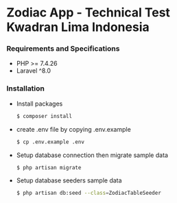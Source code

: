 # Zodiac App - Technical Test Kwadran Lima Indonesia

### Requirements and Specifications

- PHP >= 7.4.26
- Laravel ^8.0

### Installation

- Install packages
    ```bash
    $ composer install
    ```
- create .env file by copying .env.example
    ```bash
    $ cp .env.example .env
    ```
- Setup database connection then migrate sample data
    ```bash
    $ php artisan migrate

- Setup database seeders sample data
    ```bash
    $ php artisan db:seed --class=ZodiacTableSeeder
